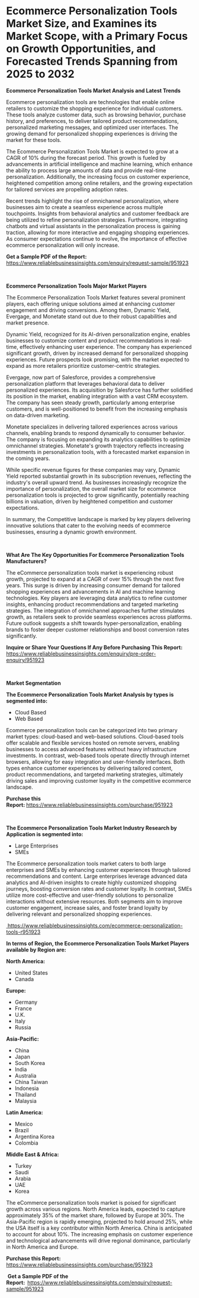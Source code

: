 <p><h1>Ecommerce Personalization Tools Market Size, and Examines its Market Scope, with a Primary Focus on Growth Opportunities, and Forecasted Trends Spanning from 2025 to 2032</h1></p><p><strong>Ecommerce Personalization Tools Market Analysis and Latest Trends</strong></p>
<p><p>Ecommerce personalization tools are technologies that enable online retailers to customize the shopping experience for individual customers. These tools analyze customer data, such as browsing behavior, purchase history, and preferences, to deliver tailored product recommendations, personalized marketing messages, and optimized user interfaces. The growing demand for personalized shopping experiences is driving the market for these tools.</p><p>The Ecommerce Personalization Tools Market is expected to grow at a CAGR of 10% during the forecast period. This growth is fueled by advancements in artificial intelligence and machine learning, which enhance the ability to process large amounts of data and provide real-time personalization. Additionally, the increasing focus on customer experience, heightened competition among online retailers, and the growing expectation for tailored services are propelling adoption rates.</p><p>Recent trends highlight the rise of omnichannel personalization, where businesses aim to create a seamless experience across multiple touchpoints. Insights from behavioral analytics and customer feedback are being utilized to refine personalization strategies. Furthermore, integrating chatbots and virtual assistants in the personalization process is gaining traction, allowing for more interactive and engaging shopping experiences. As consumer expectations continue to evolve, the importance of effective ecommerce personalization will only increase.</p></p>
<p><strong>Get a Sample PDF of the Report:&nbsp;</strong> <a href="https://www.reliablebusinessinsights.com/enquiry/request-sample/951923?utm_campaign=3679&utm_medium=2&utm_source=Github&utm_content=ia&utm_term=17042025&utm_id=ecommerce-personalization-tools">https://www.reliablebusinessinsights.com/enquiry/request-sample/951923</a></p>
<p>&nbsp;</p>
<p><strong>Ecommerce Personalization Tools Major Market Players</strong></p>
<p><p>The Ecommerce Personalization Tools Market features several prominent players, each offering unique solutions aimed at enhancing customer engagement and driving conversions. Among them, Dynamic Yield, Evergage, and Monetate stand out due to their robust capabilities and market presence.</p><p>Dynamic Yield, recognized for its AI-driven personalization engine, enables businesses to customize content and product recommendations in real-time, effectively enhancing user experience. The company has experienced significant growth, driven by increased demand for personalized shopping experiences. Future prospects look promising, with the market expected to expand as more retailers prioritize customer-centric strategies.</p><p>Evergage, now part of Salesforce, provides a comprehensive personalization platform that leverages behavioral data to deliver personalized experiences. Its acquisition by Salesforce has further solidified its position in the market, enabling integration with a vast CRM ecosystem. The company has seen steady growth, particularly among enterprise customers, and is well-positioned to benefit from the increasing emphasis on data-driven marketing.</p><p>Monetate specializes in delivering tailored experiences across various channels, enabling brands to respond dynamically to consumer behavior. The company is focusing on expanding its analytics capabilities to optimize omnichannel strategies. Monetate's growth trajectory reflects increasing investments in personalization tools, with a forecasted market expansion in the coming years.</p><p>While specific revenue figures for these companies may vary, Dynamic Yield reported substantial growth in its subscription revenues, reflecting the industry's overall upward trend. As businesses increasingly recognize the importance of personalization, the overall market size for ecommerce personalization tools is projected to grow significantly, potentially reaching billions in valuation, driven by heightened competition and customer expectations. </p><p>In summary, the Competitive landscape is marked by key players delivering innovative solutions that cater to the evolving needs of ecommerce businesses, ensuring a dynamic growth environment.</p></p>
<p>&nbsp;</p>
<p><strong>What Are The Key Opportunities For Ecommerce Personalization Tools Manufacturers?</strong></p>
<p><p>The eCommerce personalization tools market is experiencing robust growth, projected to expand at a CAGR of over 15% through the next five years. This surge is driven by increasing consumer demand for tailored shopping experiences and advancements in AI and machine learning technologies. Key players are leveraging data analytics to refine customer insights, enhancing product recommendations and targeted marketing strategies. The integration of omnichannel approaches further stimulates growth, as retailers seek to provide seamless experiences across platforms. Future outlook suggests a shift towards hyper-personalization, enabling brands to foster deeper customer relationships and boost conversion rates significantly.</p></p>
<p><strong>Inquire or Share Your Questions If Any Before Purchasing This Report:</strong> <a href="https://www.reliablebusinessinsights.com/enquiry/pre-order-enquiry/951923?utm_campaign=3679&utm_medium=2&utm_source=Github&utm_content=ia&utm_term=17042025&utm_id=ecommerce-personalization-tools">https://www.reliablebusinessinsights.com/enquiry/pre-order-enquiry/951923</a></p>
<p>&nbsp;</p>
<p><strong>Market Segmentation</strong></p>
<p><strong>The Ecommerce Personalization Tools Market Analysis by types is segmented into:</strong></p>
<p><ul><li>Cloud Based</li><li>Web Based</li></ul></p>
<p><p>Ecommerce personalization tools can be categorized into two primary market types: cloud-based and web-based solutions. Cloud-based tools offer scalable and flexible services hosted on remote servers, enabling businesses to access advanced features without heavy infrastructure investments. In contrast, web-based tools operate directly through internet browsers, allowing for easy integration and user-friendly interfaces. Both types enhance customer experiences by delivering tailored content, product recommendations, and targeted marketing strategies, ultimately driving sales and improving customer loyalty in the competitive ecommerce landscape.</p></p>
<p><strong>Purchase this Report:&nbsp;</strong><a href="https://www.reliablebusinessinsights.com/purchase/951923?utm_campaign=3679&utm_medium=2&utm_source=Github&utm_content=ia&utm_term=17042025&utm_id=ecommerce-personalization-tools">https://www.reliablebusinessinsights.com/purchase/951923</a></p>
<p>&nbsp;</p>
<p><strong>The Ecommerce Personalization Tools Market Industry Research by Application is segmented into:</strong></p>
<p><ul><li>Large Enterprises</li><li>SMEs</li></ul></p>
<p><p>The Ecommerce personalization tools market caters to both large enterprises and SMEs by enhancing customer experiences through tailored recommendations and content. Large enterprises leverage advanced data analytics and AI-driven insights to create highly customized shopping journeys, boosting conversion rates and customer loyalty. In contrast, SMEs utilize more cost-effective and user-friendly solutions to personalize interactions without extensive resources. Both segments aim to improve customer engagement, increase sales, and foster brand loyalty by delivering relevant and personalized shopping experiences.</p></p>
<p><a href="https://www.reliablebusinessinsights.com/ecommerce-personalization-tools-r951923?utm_campaign=3679&utm_medium=2&utm_source=Github&utm_content=ia&utm_term=17042025&utm_id=ecommerce-personalization-tools">&nbsp;https://www.reliablebusinessinsights.com/ecommerce-personalization-tools-r951923</a></p>
<p><strong>In terms of Region, the Ecommerce Personalization Tools Market Players available by Region are:</strong></p>
<p>
    <p> <strong> North America: </strong>
        <ul>
            <li>United States</li>
            <li>Canada</li>
        </ul>
        </p> 
    <p> <strong> Europe: </strong>
        <ul>
            <li>Germany</li>
            <li>France</li>
            <li>U.K.</li>
            <li>Italy</li>
            <li>Russia</li>
        </ul>
        </p> 
    <p> <strong> Asia-Pacific: </strong>
        <ul>
            <li>China</li>
            <li>Japan</li>
            <li>South Korea</li>
            <li>India</li>
            <li>Australia</li>
            <li>China Taiwan</li>
            <li>Indonesia</li>
            <li>Thailand</li>
            <li>Malaysia</li>
        </ul>
        </p> 
    <p> <strong> Latin America: </strong>
        <ul>
            <li>Mexico</li>
            <li>Brazil</li>
            <li>Argentina Korea</li>
            <li>Colombia</li>
        </ul>
        </p> 
    <p> <strong> Middle East & Africa: </strong>
        <ul>
            <li>Turkey</li>
            <li>Saudi</li>
            <li>Arabia</li>
            <li>UAE</li>
            <li>Korea</li>
        </ul>
    </p>
    </p>
<p><p>The eCommerce personalization tools market is poised for significant growth across various regions. North America leads, expected to capture approximately 35% of the market share, followed by Europe at 30%. The Asia-Pacific region is rapidly emerging, projected to hold around 25%, while the USA itself is a key contributor within North America. China is anticipated to account for about 10%. The increasing emphasis on customer experience and technological advancements will drive regional dominance, particularly in North America and Europe.</p></p>
<p><strong>Purchase this Report: </strong><a href="https://www.reliablebusinessinsights.com/purchase/951923?utm_campaign=3679&utm_medium=2&utm_source=Github&utm_content=ia&utm_term=17042025&utm_id=ecommerce-personalization-tools">https://www.reliablebusinessinsights.com/purchase/951923</a></p>
<p>&nbsp;<strong>Get a Sample PDF of the Report:&nbsp;&nbsp;</strong><a href="https://www.reliablebusinessinsights.com/enquiry/request-sample/951923?utm_campaign=3679&utm_medium=2&utm_source=Github&utm_content=ia&utm_term=17042025&utm_id=ecommerce-personalization-tools">https://www.reliablebusinessinsights.com/enquiry/request-sample/951923</a></p>
<p><strong></strong></p>
<p><p></p><p></p><p></p></p>